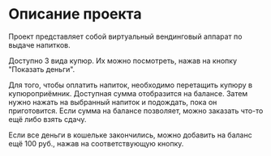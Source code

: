 # Описание проекта

Проект представляет собой виртуальный вендинговый аппарат по выдаче напитков. 

Доступно 3 вида купюр. Их можно посмотреть, нажав на кнопку "Показать деньги". 

Для того, чтобы оплатить напиток, необходимо перетащить купюру в купюроприёмник. Доступная сумма отобразится на балансе. Затем нужно нажать на выбранный напиток и подождать, пока он приготовится. Если сумма на балансе позволяет, можно заказать что-то ещё либо взять сдачу.

Если все деньги в кошельке закончились, можно добавить на баланс ещё 100 руб., нажав на соответствующую кнопку.
